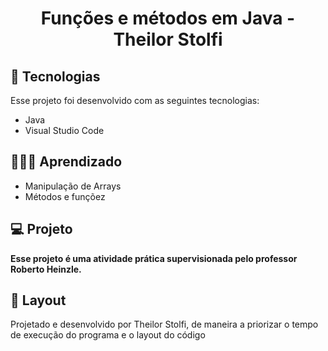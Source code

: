 <h1 align="center"> Funções e métodos em Java - Theilor Stolfi</h1>

## 🚀 Tecnologias

Esse projeto foi desenvolvido com as seguintes tecnologias:

- Java
- Visual Studio Code

## 👨🏻‍💻  Aprendizado

- Manipulação de Arrays
- Métodos e funçõez

## 💻 Projeto

<b> Esse projeto é uma atividade prática supervisionada pelo professor Roberto Heinzle. </b>

## 🔖 Layout

Projetado e desenvolvido por Theilor Stolfi, de maneira a priorizar o tempo de execução
do programa e o layout do código
